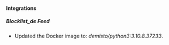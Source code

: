 #### Integrations
##### Blocklist_de Feed
- Updated the Docker image to: *demisto/python3:3.10.8.37233*.
